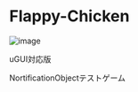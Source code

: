 Flappy-Chicken
==============

![image](https://raw.githubusercontent.com/wiki/tsubaki/Flappy-Chicken/img/play.gif)

uGUI対応版

NortificationObjectテストゲーム